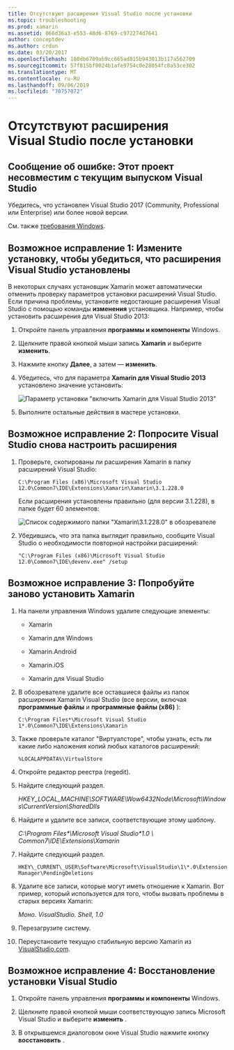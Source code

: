 ```yaml
---
title: Отсутствуют расширения Visual Studio после установки
ms.topic: troubleshooting
ms.prod: xamarin
ms.assetid: 066d36a3-e553-48d6-8769-c972274d7641
author: conceptdev
ms.author: crdun
ms.date: 03/20/2017
ms.openlocfilehash: 180db6789ab9cc665ad815b943013b117a562709
ms.sourcegitcommit: 57f815bf0024b1afe9754c0e28054fc0a53ce302
ms.translationtype: MT
ms.contentlocale: ru-RU
ms.lasthandoff: 09/06/2019
ms.locfileid: "70757072"
---
```

# <a name="missing-visual-studio-extensions-after-installation"></a>Отсутствуют расширения Visual Studio после установки

## <a name="error-message-this-project-is-incompatible-with-the-current-edition-of-visual-studio"></a>Сообщение об ошибке: Этот проект несовместим с текущим выпуском Visual Studio

Убедитесь, что установлен Visual Studio 2017 (Community, Professional или Enterprise) или более новой версии.

См. также [требования Windows](~/cross-platform/get-started/requirements.md#windows-requirements).

## <a name="possible-fix-1-change-the-installation-to-make-sure-the-visual-studio-extensions-are-installed"></a>Возможное исправление 1: Измените установку, чтобы убедиться, что расширения Visual Studio установлены

В некоторых случаях установщик Xamarin может автоматически отменить проверку параметров установки расширений Visual Studio. Если причина проблемы, установите недостающие расширения Visual Studio с помощью команды **изменения** установщика. Например, чтобы установить расширения для Visual Studio 2013:

1. Откройте панель управления **программы и компоненты** Windows.

2. Щелкните правой кнопкой мыши запись **Xamarin** и выберите **изменить**.

3. Нажмите кнопку **Далее**, а затем — **изменить**.

4. Убедитесь, что для параметра **Xamarin для Visual Studio 2013** установлено значение установить:

    ![](missing-vs-extensions-images/installer.png "Параметр установки \"включить Xamarin для Visual Studio 2013\"")

5. Выполните остальные действия в мастере установки.

## <a name="possible-fix-2-ask-visual-studio-to-set-up-the-extensions-again"></a>Возможное исправление 2: Попросите Visual Studio снова настроить расширения

1. Проверьте, скопированы ли расширения Xamarin в папку расширений Visual Studio:

    `C:\Program Files (x86)\Microsoft Visual Studio 12.0\Common7\IDE\Extensions\Xamarin\Xamarin\3.1.228.0`

    Если расширения установлены правильно (для версии 3.1.228), в папке будет 60 элементов:

    ![](missing-vs-extensions-images/folder.png "Список содержимого папки \"Xamarin\3.1.228.0\" в обозревателе")

2. Убедившись, что эта папка выглядит правильно, сообщите Visual Studio о необходимости повторной настройки расширений:

    `"C:\Program Files (x86)\Microsoft Visual Studio 12.0\Common7\IDE\devenv.exe" /setup`

## <a name="possible-fix-3-try-a-fresh-reinstall-of-xamarin"></a>Возможное исправление 3: Попробуйте заново установить Xamarin

1. На панели управления Windows удалите следующие элементы:

    * Xamarin

    * Xamarin для Windows

    * Xamarin.Android

    * Xamarin.iOS

    * Xamarin для Visual Studio

2. В обозревателе удалите все оставшиеся файлы из папок расширения Xamarin Visual Studio (все версии, включая **программные файлы** и **программные файлы (x86)** ):

    `C:\Program Files*\Microsoft Visual Studio 1*.0\Common7\IDE\Extensions\Xamarin`

3. Также проверьте каталог "Виртуалсторе", чтобы узнать, есть ли какие либо наложения копий любых каталогов расширений:

    `%LOCALAPPDATA%\VirtualStore`

4. Откройте редактор реестра (regedit).

5. Найдите следующий раздел.

    _HKEY\_LOCAL\_MACHINE\SOFTWARE\Wow6432Node\Microsoft\Windows\CurrentVersion\SharedDlls_

6. Найдите и удалите все записи, соответствующие этому шаблону.

    _C:\Program Files\*\Microsoft Visual Studio\*1.0 \ Common7\IDE\Extensions\Xamarin_

7. Найдите следующий раздел.

    `HKEY\_CURRENT\_USER\Software\Microsoft\VisualStudio\1\*.0\ExtensionManager\PendingDeletions`

8. Удалите все записи, которые могут иметь отношение к Xamarin. Вот пример, который используется для того, чтобы вызвать проблемы в старых версиях Xamarin:

    _Моно. VisualStudio. Shell, 1.0_

9. Перезагрузите систему.

10. Переустановите текущую стабильную версию Xamarin из [VisualStudio.com](https://visualstudio.com/xamarin).

## <a name="possible-fix-4-repair-visual-studio-installation"></a>Возможное исправление 4: Восстановление установки Visual Studio

1. Откройте панель управления **программы и компоненты** Windows.

2. Щелкните правой кнопкой мыши соответствующую запись Microsoft Visual Studio и выберите **изменить** .

3. В открывшемся диалоговом окне Visual Studio нажмите кнопку **восстановить** .
